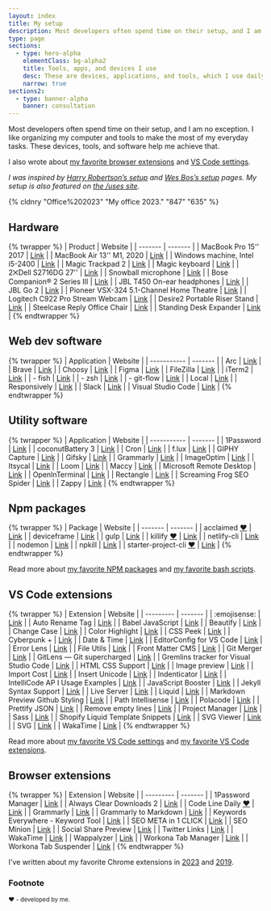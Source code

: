 ```yaml
---
layout: index
title: My setup
description: Most developers often spend time on their setup, and I am no exception. These devices, tools, and software help me achieve that.
type: page
sections:
  - type: hero-alpha
    elementClass: bg-alpha2
    title: Tools, apps, and devices I use
    desc: These are devices, applications, and tools, which I use daily, that make my job easier.
    narrow: true
sections2:
  - type: banner-alpha
    banner: consultation
---
```


Most developers often spend time on their setup, and I am no exception. I like organizing my computer and tools to make the most of my everyday tasks. These devices, tools, and software help me achieve that.

I also wrote about [my favorite browser extensions](/articles/my-favorite-chrome-extensions-for-web-development-mostly/) and [VS Code settings](/articles/my-favorite-vs-code-settings/).

_I was inspired by [Harry Robertson’s setup](https://csswizardry.com/uses/) and [Wes Bos’s setup](https://wesbos.com/uses/) pages. My setup is also featured on [the /uses site](http://uses.tech/)._

{% cldnry "Office%202023" "My office 2023." "847" "635" %}

## Hardware

{% twrapper %}
| Product | Website |
| ------- | ------- |
| MacBook Pro 15'' 2017 | [Link](https://support.apple.com/kb/SP756?locale=en_US) |
| MacBook Air 13'' M1, 2020 | [Link](https://support.apple.com/kb/SP825?locale=en_US) |
| Windows machine, Intel i5-2400 | [Link](https://www.intel.com/content/www/us/en/products/sku/52207/intel-core-i52400-processor-6m-cache-up-to-3-40-ghz/specifications.html) |
| Magic Trackpad 2 | [Link](https://www.apple.com/shop/product/MMMP3AM/A/magic-trackpad-black-multi-touch-surface) |
| Magic keyboard | [Link](https://www.apple.com/shop/product/MK2A3LL/A/magic-keyboard-us-english) |
| 2⨉Dell S2716DG 27'' | [Link](https://deals.dell.com/en-us/productdetail/g6b1) |
| Snowball microphone | [Link](https://www.bluedesigns.com/products/snowball/) |
| Bose Companion® 2 Series III | [Link](https://www.bose.com/en_us/products/speakers/computer_speakers/companion-2-series-iii-multimedia-speaker-system.html) |
| JBL T450 On-ear headphones | [Link](https://eu.jbl.com/JBL+T450BT.html) |
| JBL Go 2 | [Link](https://eu.jbl.com/JBL+GO+2.html) |
| Pioneer VSX-324 5.1-Channel Home Theatre | [Link](https://intl.pioneer-audiovisual.com/products/home_theater_system/htp-072/index.php) |
| Logitech C922 Pro Stream Webcam | [Link](https://www.logitech.com/en-us/products/webcams/c922-pro-stream-webcam.960-001087.html) |
| Desire2 Portable Riser Stand | [Link](https://desire2.co.uk/product/WTT-AS02SI) |
| Steelcase Reply Office Chair | [Link](https://www.steelcase.com/products/office-chairs/reply/) |
| Standing Desk Expander | [Link](https://webshop.schachermayer.com/cat/hr-HR/product/podizno-postolje-stola-expander-elektricno-podesavanje-vis-680-1180mm-ral9006/103327003) |
{% endtwrapper %}

## Web dev software

{% twrapper %}
| Application | Website |
| ----------- | ------- |
| Arc | [Link](https://arc.net/) |
| Brave | [Link](https://brave.com/) |
| Choosy | [Link](https://www.choosyosx.com/) |
| Figma | [Link](https://www.figma.com/) |
| FileZilla | [Link](https://filezilla-project.org/) |
| iTerm2 | [Link](https://www.iterm2.com/index.html) |
| - fish | [Link](https://fishshell.com/) |
| - zsh | [Link](https://ohmyz.sh/) |
| - git-flow | [Link](https://github.com/nvie/gitflow) |
| Local | [Link](https://localwp.com/) |
| Responsively | [Link](https://responsively.app/) |
| Slack | [Link](https://slack.com/) |
| Visual Studio Code | [Link](https://code.visualstudio.com/) |
{% endtwrapper %}

## Utility software

{% twrapper %}
| Application | Website |
| ----------- | ------- |
| 1Password | [Link](https://1password.com/) |
| coconutBattery 3 | [Link](https://www.coconut-flavour.com/coconutbattery/) |
| Cron | [Link](https://cron.com/) |
| f.lux | [Link](https://justgetflux.com/) |
| GIPHY Capture | [Link](https://giphy.com/apps/giphycapture) |
| Gifsky | [Link](https://gif.ski/) |
| Grammarly | [Link](https://www.grammarly.com/) |
| ImageOptim | [Link](https://imageoptim.com/mac) |
| Itsycal | [Link](https://www.mowglii.com/itsycal/) |
| Loom | [Link](https://www.loom.com/my-videos) |
| Maccy | [Link](https://maccy.app/) |
| Microsoft Remote Desktop | [Link](https://apps.apple.com/us/app/microsoft-remote-desktop/id1295203466?mt=12) |
| OpenInTerminal | [Link](https://github.com/Ji4n1ng/OpenInTerminal) |
| Rectangle | [Link](https://rectangleapp.com/) |
| Screaming Frog SEO Spider | [Link](https://www.screamingfrog.co.uk/seo-spider/) |
| Zappy | [Link](https://zapier.com/zappy) |
{% endtwrapper %}

## Npm packages

{% twrapper %}
| Package | Website |
| ------- | ------- |
| acclaimed [♥️](#footnote) | [Link](https://www.npmjs.com/package/acclaimed) |
| deviceframe | [Link](https://www.npmjs.com/package/deviceframe) |
| gulp | [Link](https://www.npmjs.com/package/gulp) |
| killify [♥️](#footnote) | [Link](https://www.npmjs.com/package/killify) |
| netlify-cli | [Link](https://www.npmjs.com/package/netlify-cli) |
| nodemon | [Link](https://www.npmjs.com/package/nodemon) |
| npkill | [Link](https://www.npmjs.com/package/npkill) |
| starter-project-cli [♥️](#footnote) | [Link](https://www.npmjs.com/package/starter-project-cli) |
{% endtwrapper %}

Read more about [my favorite NPM packages](/articles/my-favorite-npm-packages/) and [my favorite bash scripts](/articles/my-favorite-bash-shortcuts/).

## VS Code extensions

{% twrapper %}
| Extension | Website |
| --------- | ------- |
| :emojisense: | [Link](https://marketplace.visualstudio.com/items?itemName=bierner.emojisense) |
| Auto Rename Tag | [Link](https://marketplace.visualstudio.com/items?itemName=formulahendry.auto-rename-tag) |
| Babel JavaScript | [Link](https://marketplace.visualstudio.com/items?itemName=mgmcdermott.vscode-language-babel) |
| Beautify | [Link](https://marketplace.visualstudio.com/items?itemName=hookyqr.beautify) |
| Change Case | [Link](https://marketplace.visualstudio.com/items?itemName=wmaurer.change-case) |
| Color Highlight | [Link](https://marketplace.visualstudio.com/items?itemName=naumovs.color-highlight) |
| CSS Peek | [Link](https://marketplace.visualstudio.com/items?itemName=pranaygp.vscode-css-peek) |
| Cyberpunk + | [Link](https://marketplace.visualstudio.com/items?itemName=jbelford.cyberpunk-plus) |
| Date & Time | [Link](https://marketplace.visualstudio.com/items?itemName=rid9.datetime) |
| EditorConfig for VS Code | [Link](https://marketplace.visualstudio.com/items?itemName=editorconfig.editorconfig) |
| Error Lens | [Link](https://marketplace.visualstudio.com/items?itemName=usernamehw.errorlens) |
| File Utils | [Link](https://marketplace.visualstudio.com/items?itemName=sleistner.vscode-fileutils) |
| Front Matter CMS | [Link](https://marketplace.visualstudio.com/items?itemName=eliostruyf.vscode-front-matter) |
| Git Merger | [Link](https://marketplace.visualstudio.com/items?itemName=shaharkazaz.git-merger) |
| GitLens — Git supercharged | [Link](https://marketplace.visualstudio.com/items?itemName=eamodio.gitlens) |
| Gremlins tracker for Visual Studio Code | [Link](https://marketplace.visualstudio.com/items?itemName=nhoizey.gremlins) |
| HTML CSS Support | [Link](https://marketplace.visualstudio.com/items?itemName=ecmel.vscode-html-css) |
| Image preview | [Link](https://marketplace.visualstudio.com/items?itemName=kisstkondoros.vscode-gutter-preview) |
| Import Cost | [Link](https://marketplace.visualstudio.com/items?itemName=wix.vscode-import-cost) |
| Insert Unicode | [Link](https://marketplace.visualstudio.com/items?itemName=brunnerh.insert-unicode) |
| Indenticator | [Link](https://marketplace.visualstudio.com/items?itemName=sirtori.indenticator) |
| IntelliCode AP I Usage Examples | [Link](https://marketplace.visualstudio.com/items?itemName=visualstudioexptteam.intellicode-api-usage-examples) |
| JavaScript Booster | [Link](https://marketplace.visualstudio.com/items?itemName=sburg.vscode-javascript-booster) |
| Jekyll Syntax Support | [Link](https://marketplace.visualstudio.com/items?itemName=ginfuru.ginfuru-vscode-jekyll-syntax) |
| Live Server | [Link](https://marketplace.visualstudio.com/items?itemName=ritwickdey.liveserver) |
| Liquid | [Link](https://marketplace.visualstudio.com/items?itemName=sissel.shopify-liquid) |
| Markdown Preview Github Styling | [Link](https://marketplace.visualstudio.com/items?itemName=bierner.markdown-preview-github-styles) |
| Path Intellisense | [Link](https://marketplace.visualstudio.com/items?itemName=christian-kohler.path-intellisense) |
| Polacode | [Link](https://marketplace.visualstudio.com/items?itemName=pnp.polacode) |
| Prettify JSON | [Link](https://marketplace.visualstudio.com/items?itemName=mohsen1.prettify-json) |
| Remove empty lines | [Link](https://marketplace.visualstudio.com/items?itemName=usernamehw.remove-empty-lines) |
| Project Manager | [Link](https://marketplace.visualstudio.com/items?itemName=alefragnani.project-manager) |
| Sass | [Link](https://marketplace.visualstudio.com/items?itemName=robinbentley.sass-indented) |
| Shopify Liquid Template Snippets | [Link](https://marketplace.visualstudio.com/items?itemName=killalau.vscode-liquid-snippets) |
| SVG Viewer | [Link](https://marketplace.visualstudio.com/items?itemName=cssho.vscode-svgviewer) |
| SVG | [Link](https://marketplace.visualstudio.com/items?itemName=jock.svg) |
| WakaTime | [Link](https://marketplace.visualstudio.com/items?itemName=wakatime.vscode-wakatime) |
{% endtwrapper %}

Read more about [my favorite VS Code settings](/articles/my-favorite-vs-code-settings/) and [my favorite VS Code extensions](/articles/my-favorite-vs-code-extensions-2023/).

## Browser extensions

{% twrapper %}
| Extension | Website |
| --------- | ------- |
| 1Password Manager | [Link](https://chrome.google.com/webstore/detail/1password-%E2%80%93-password-mana/aeblfdkhhhdcdjpifhhbdiojplfjncoa) |
| Always Clear Downloads 2 | [Link](https://chrome.google.com/webstore/detail/always-clear-downloads-2/jcajchndfkmnaefkhoaoiagemplbfffn) |
| Code Line Daily [♥️](#footnote) | [Link](https://chrome.google.com/webstore/detail/code-line-daily/jfgojeolhopchbgfdgodicnaimmkbpbg) |
| Grammarly | [Link](https://chrome.google.com/webstore/detail/grammarly-for-chrome/kbfnbcaeplbcioakkpcpgfkobkghlhen) |
| Grammarly to Markdown | [Link](https://chrome.google.com/webstore/detail/grammarly-to-markdown/bjodbpcjeogaihbekannledankhcjbgo) |
| Keywords Everywhere - Keyword Tool | [Link](https://chrome.google.com/webstore/detail/keywords-everywhere-keywo/hbapdpeemoojbophdfndmlgdhppljgmp) |
| SEO META in 1 CLICK | [Link](https://chrome.google.com/webstore/detail/seo-meta-in-1-click/bjogjfinolnhfhkbipphpdlldadpnmhc) |
| SEO Minion | [Link](https://chrome.google.com/webstore/detail/seo-minion/giihipjfimkajhlcilipnjeohabimjhi) |
| Social Share Preview | [Link](https://chrome.google.com/webstore/detail/social-share-preview/ggnikicjfklimmffbkhknndafpdlabib) |
| Twitter Links | [Link](https://github.com/round/Twitter-Links-beta) |
| WakaTime | [Link](https://chrome.google.com/webstore/detail/wakatime/jnbbnacmeggbgdjgaoojpmhdlkkpblgi) |
| Wappalyzer | [Link](https://chrome.google.com/webstore/detail/wappalyzer/gppongmhjkpfnbhagpmjfkannfbllamg) |
| Workona Tab Manager | [Link](https://workona.com/signup/?referral=f7d57c59-a19b-4133-9739-5e5249ec7542&utm_campaign=wkna-referral) |
| Workona Tab Suspender | [Link](https://chrome.google.com/webstore/detail/workona-tab-suspender/kkahjkjjcepelnnikconblkonolboiok) |
{% endtwrapper %}

I've written about my favorite Chrome extensions in [2023](/articles/my-favorite-chrome-extensions-for-web-development-mostly-2023/) and [2019](/articles/my-favorite-chrome-extensions-for-web-development-mostly/).

### Footnote

<small>♥️ - developed by me.</small>
